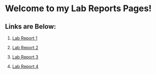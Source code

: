# Welcome to my Lab Reports Pages!

## Links are Below: 


1. [Lab Report 1](https://evanykauh.github.io/cse15l-lab-reoprts/LabReport1)

2. [Lab Report 2](https://evanykauh.github.io/cse15l-lab-reoprts/LabReport2)

3. [Lab Report 3](https://evanykauh.github.io/cse15l-lab-reoprts/lab-report-3-week-6)

4. [Lab Report 4](https://evanykauh.github.io/cse15l-lab-reoprts/LabReport4)